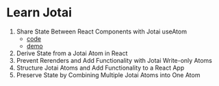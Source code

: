 # Learn Jotai

1. Share State Between React Components with Jotai useAtom
    - [code](https://github.com/douglasmatosdev/learn-jotai/tree/main/src/pages/first)
    - [demo]()
2. Derive State from a Jotai Atom in React
3. Prevent Rerenders and Add Functionality with Jotai Write-only Atoms
4. Structure Jotai Atoms and Add Functionality to a React App
5. Preserve State by Combining Multiple Jotai Atoms into One Atom